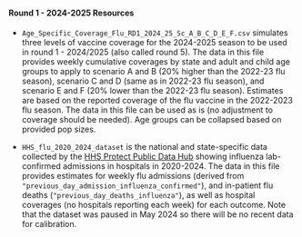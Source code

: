 #### Round 1 - 2024-2025 Resources

* `Age_Specific_Coverage_Flu_RD1_2024_25_Sc_A_B_C_D_E_F.csv` simulates three 
levels of vaccine coverage for the 2024-2025 season to be used in round 1 - 
2024/2025 (also called round 5). The data in this file provides weekly 
cumulative coverages by state and adult and child age groups to apply to 
scenario A and B (20%  higher than the 2022-23 flu season), 
scenario C and D (same as in 2022-23 flu season), and scenario E and F 
(20%  lower than the 2022-23 flu season). Estimates are based on the 
reported coverage of the flu vaccine in the 2022-2023 flu season. 
The data in this file can be used as is (no adjustment to coverage should 
be needed). Age groups can be collapsed based on provided pop sizes.


* `HHS_flu_2020_2024_dataset` is the national and state-specific data collected 
by the 
[HHS Protect Public Data Hub](https://healthdata.gov/Hospital/COVID-19-Reported-Patient-Impact-and-Hospital-Capa/g62h-syeh/about_data) 
showing influenza lab-confirmed admissions in hospitals in 2020-2024. 
The data in this file provides estimates for weekly flu admissions (derived from
`"previous_day_admission_influenza_confirmed"`), and in-patient flu deaths 
(`"previous_day_deaths_influenza"`), as well as hospital coverages (no 
hospitals reporting each week) for each outcome. Note that the dataset was 
paused in May 2024 so there will be no recent data for calibration.
